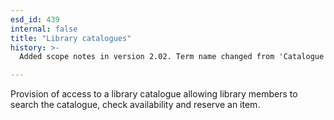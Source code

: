 ```yaml
---
esd_id: 439
internal: false
title: "Library catalogues"
history: >-
  Added scope notes in version 2.02. Term name changed from 'Catalogue - searches, availability and reservations' to 'Libraries - catalogues ' in version 3.00. Name changed to 'Library catalogues' in version 4.00.

---
```


Provision of access to a library catalogue allowing library members to search the catalogue, check availability and reserve an item.

